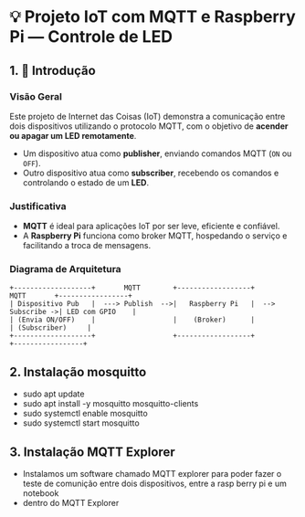 # 💡 Projeto IoT com MQTT e Raspberry Pi — Controle de LED

## 1. 📌 Introdução

### Visão Geral
Este projeto de Internet das Coisas (IoT) demonstra a comunicação entre dois dispositivos utilizando o protocolo MQTT, com o objetivo de **acender ou apagar um LED remotamente**.

- Um dispositivo atua como **publisher**, enviando comandos MQTT (`ON` ou `OFF`).
- Outro dispositivo atua como **subscriber**, recebendo os comandos e controlando o estado de um **LED**.

### Justificativa

- **MQTT** é ideal para aplicações IoT por ser leve, eficiente e confiável.
- A **Raspberry Pi** funciona como broker MQTT, hospedando o serviço e facilitando a troca de mensagens.

### Diagrama de Arquitetura

```plaintext
+-------------------+       MQTT        +------------------+       MQTT       +-----------------+
| Dispositivo Pub   |  ---> Publish  -->|   Raspberry Pi   |  -->  Subscribe ->| LED com GPIO    |
| (Envia ON/OFF)    |                   |    (Broker)      |                   | (Subscriber)     |
+-------------------+                   +------------------+                   +-----------------+
````
## 2. Instalação mosquitto
- sudo apt update
- sudo apt install -y mosquitto mosquitto-clients
- sudo systemctl enable mosquitto
- sudo systemctl start mosquitto

## 3. Instalação MQTT Explorer
- Instalamos um software chamado MQTT explorer para poder fazer o teste de comunição entre dois dispositivos, entre a rasp berry pi e um notebook
- dentro do MQTT Explorer
